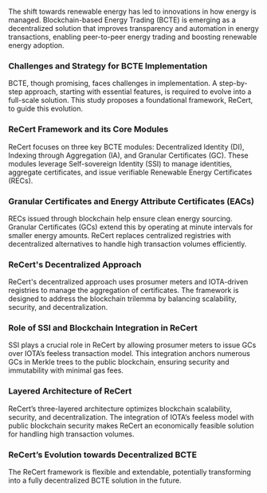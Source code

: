 The shift towards renewable energy has led to innovations in how energy is managed. Blockchain-based Energy Trading (BCTE) is emerging as a decentralized solution that improves transparency and automation in energy transactions, enabling peer-to-peer energy trading and boosting renewable energy adoption.

### Challenges and Strategy for BCTE Implementation
BCTE, though promising, faces challenges in implementation. A step-by-step approach, starting with essential features, is required to evolve into a full-scale solution. This study proposes a foundational framework, ReCert, to guide this evolution.

### ReCert Framework and its Core Modules
ReCert focuses on three key BCTE modules: Decentralized Identity (DI), Indexing through Aggregation (IA), and Granular Certificates (GC). These modules leverage Self-sovereign Identity (SSI) to manage identities, aggregate certificates, and issue verifiable Renewable Energy Certificates (RECs).

### Granular Certificates and Energy Attribute Certificates (EACs)
RECs issued through blockchain help ensure clean energy sourcing. Granular Certificates (GCs) extend this by operating at minute intervals for smaller energy amounts. ReCert replaces centralized registries with decentralized alternatives to handle high transaction volumes efficiently.

### ReCert's Decentralized Approach
ReCert's decentralized approach uses prosumer meters and IOTA-driven registries to manage the aggregation of certificates. The framework is designed to address the blockchain trilemma by balancing scalability, security, and decentralization.

### Role of SSI and Blockchain Integration in ReCert
SSI plays a crucial role in ReCert by allowing prosumer meters to issue GCs over IOTA’s feeless transaction model. This integration anchors numerous GCs in Merkle trees to the public blockchain, ensuring security and immutability with minimal gas fees.

### Layered Architecture of ReCert
ReCert’s three-layered architecture optimizes blockchain scalability, security, and decentralization. The integration of IOTA’s feeless model with public blockchain security makes ReCert an economically feasible solution for handling high transaction volumes.

### ReCert’s Evolution towards Decentralized BCTE
The ReCert framework is flexible and extendable, potentially transforming into a fully decentralized BCTE solution in the future.
